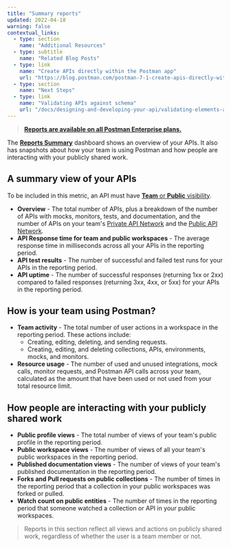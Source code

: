 ```yaml
---
title: "Summary reports"
updated: 2022-04-18
warning: false
contextual_links:
  - type: section
    name: "Additional Resources"
  - type: subtitle
    name: "Related Blog Posts"
  - type: link
    name: "Create APIs directly within the Postman app"
    url: "https://blog.postman.com/postman-7-1-create-apis-directly-within-the-postman-app/"
  - type: section
    name: "Next Steps"
  - type: link
    name: "Validating APIs against schema"
    url: "/docs/designing-and-developing-your-api/validating-elements-against-schema/"
---
```


> [__Reports are available on all Postman Enterprise plans.__](https://www.postman.com/pricing)

The [**Reports Summary**](https://go.postman.co/reports/summary) dashboard shows an overview of your APIs. It also has snapshots about how your team is using Postman and how people are interacting with your publicly shared work.

## A summary view of your APIs

To be included in this metric, an API must have [**Team** or **Public** visibility](/docs/collaborating-in-postman/using-workspaces/managing-workspaces/#changing-workspace-visibility).

* **Overview** - The total number of APIs, plus a breakdown of the number of APIs with mocks, monitors, tests, and documentation, and the number of APIs on your team's [Private API Network](/docs/collaborating-in-postman/adding-private-network/) and the [Public API Network](/docs/getting-started/exploring-public-api-network/).
* **API Response time for team and public workspaces** - The average response time in milliseconds across all your APIs in the reporting period.
* **API test results** - The number of successful and failed test runs for your APIs in the reporting period.
* **API uptime** - The number of successful responses (returning 1xx or 2xx) compared to failed responses (returning 3xx, 4xx, or 5xx) for your APIs in the reporting period.

## How is your team using Postman?

* **Team activity** - The total number of user actions in a workspace in the reporting period. These actions include:
    * Creating, editing, deleting, and sending requests.
    * Creating, editing, and deleting collections, APIs, environments, mocks, and monitors.
* **Resource usage** - The number of used and unused integrations, mock calls, monitor requests, and Postman API calls across your team, calculated as the amount that have been used or not used from your total resource limit.

## How people are interacting with your publicly shared work

* **Public profile views** - The total number of views of your team's public profile in the reporting period.
* **Public workspace views** - The number of views of all your team's public workspaces in the reporting period.
* **Published documentation views** - The number of views of your team's published documentation in the reporting period.
* **Forks and Pull requests on public collections** - The number of times in the reporting period that a collection in your public workspaces was forked or pulled.
* **Watch count on public entities** - The number of times in the reporting period that someone watched a collection or API in your public workspaces.

> Reports in this section reflect all views and actions on publicly shared work, regardless of whether the user is a team member or not.
